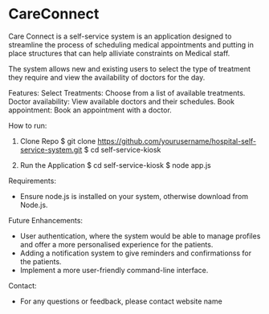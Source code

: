# CareConnect

Care Connect is a self-service system is an application designed to streamline the process of scheduling medical appointments and putting in place structures that can help alliviate constraints on Medical staff.

The system allows new and existing users to select the type of treatment they require and view the availability of doctors for the day.

Features:
Select Treatments: Choose from a list of available treatments.
Doctor availability: View available doctors and their schedules.
Book appointment: Book an appointment with a doctor.

How to run:
1. Clone Repo
$ git clone https://github.com/yourusername/hospital-self-service-system.git
$ cd self-service-kiosk

2. Run the Application
$ cd self-service-kiosk
$ node app.js

Requirements:
- Ensure node.js is installed on your system, otherwise download from Node.js.

Future Enhancements:
- User authentication, where the system would be able to manage profiles and offer a more personalised experience for the patients.
- Adding a notification system to give reminders and confirmationss for the patients.
- Implement a more user-friendly command-line interface.

Contact:
- For any questions or feedback, please contact website name
